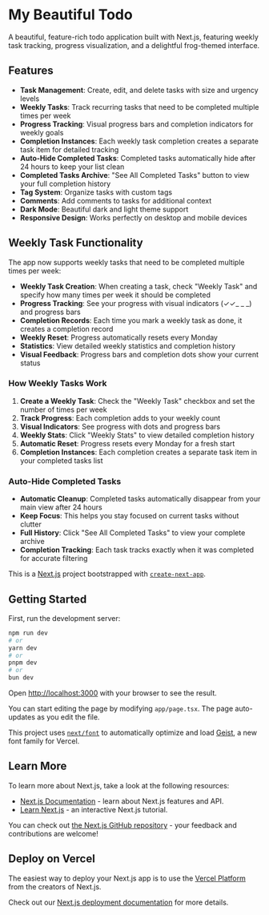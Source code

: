 # My Beautiful Todo

A beautiful, feature-rich todo application built with Next.js, featuring weekly task tracking, progress visualization, and a delightful frog-themed interface.

## Features

- **Task Management**: Create, edit, and delete tasks with size and urgency levels
- **Weekly Tasks**: Track recurring tasks that need to be completed multiple times per week
- **Progress Tracking**: Visual progress bars and completion indicators for weekly goals
- **Completion Instances**: Each weekly task completion creates a separate task item for detailed tracking
- **Auto-Hide Completed Tasks**: Completed tasks automatically hide after 24 hours to keep your list clean
- **Completed Tasks Archive**: "See All Completed Tasks" button to view your full completion history
- **Tag System**: Organize tasks with custom tags
- **Comments**: Add comments to tasks for additional context
- **Dark Mode**: Beautiful dark and light theme support
- **Responsive Design**: Works perfectly on desktop and mobile devices

## Weekly Task Functionality

The app now supports weekly tasks that need to be completed multiple times per week:

- **Weekly Task Creation**: When creating a task, check "Weekly Task" and specify how many times per week it should be completed
- **Progress Tracking**: See your progress with visual indicators (✓✓_ _ _) and progress bars
- **Completion Records**: Each time you mark a weekly task as done, it creates a completion record
- **Weekly Reset**: Progress automatically resets every Monday
- **Statistics**: View detailed weekly statistics and completion history
- **Visual Feedback**: Progress bars and completion dots show your current status

### How Weekly Tasks Work

1. **Create a Weekly Task**: Check the "Weekly Task" checkbox and set the number of times per week
2. **Track Progress**: Each completion adds to your weekly count
3. **Visual Indicators**: See progress with dots and progress bars
4. **Weekly Stats**: Click "Weekly Stats" to view detailed completion history
5. **Automatic Reset**: Progress resets every Monday for a fresh start
6. **Completion Instances**: Each completion creates a separate task item in your completed tasks list

### Auto-Hide Completed Tasks

- **Automatic Cleanup**: Completed tasks automatically disappear from your main view after 24 hours
- **Keep Focus**: This helps you stay focused on current tasks without clutter
- **Full History**: Click "See All Completed Tasks" to view your complete archive
- **Completion Tracking**: Each task tracks exactly when it was completed for accurate filtering

This is a [Next.js](https://nextjs.org) project bootstrapped with [`create-next-app`](https://nextjs.org/docs/app/api-reference/cli/create-next-app).

## Getting Started

First, run the development server:

```bash
npm run dev
# or
yarn dev
# or
pnpm dev
# or
bun dev
```

Open [http://localhost:3000](http://localhost:3000) with your browser to see the result.

You can start editing the page by modifying `app/page.tsx`. The page auto-updates as you edit the file.

This project uses [`next/font`](https://nextjs.org/docs/app/building-your-application/optimizing/fonts) to automatically optimize and load [Geist](https://vercel.com/font), a new font family for Vercel.

## Learn More

To learn more about Next.js, take a look at the following resources:

- [Next.js Documentation](https://nextjs.org/docs) - learn about Next.js features and API.
- [Learn Next.js](https://nextjs.org/learn) - an interactive Next.js tutorial.

You can check out [the Next.js GitHub repository](https://github.com/vercel/next.js) - your feedback and contributions are welcome!

## Deploy on Vercel

The easiest way to deploy your Next.js app is to use the [Vercel Platform](https://vercel.com/new?utm_medium=default-template&filter=next.js&utm_source=create-next-app&utm_campaign=create-next-app-readme) from the creators of Next.js.

Check out our [Next.js deployment documentation](https://nextjs.org/docs/app/building-your-application/deploying) for more details.
